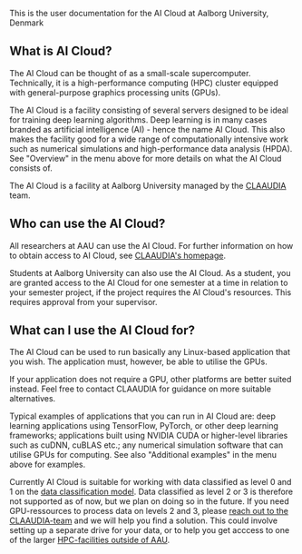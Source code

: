 This is the user documentation for the AI Cloud at Aalborg University, Denmark

## What is AI Cloud?

The AI Cloud can be thought of as a small-scale
supercomputer. Technically, it is a high-performance computing (HPC)
cluster equipped with general-purpose graphics processing units
(GPUs).

The AI Cloud is a facility consisting of several servers designed to
be ideal for training deep learning algorithms. Deep learning is in
many cases branded as artificial intelligence (AI) - hence the name AI
Cloud.
This also makes the facility good for a wide range of computationally
intensive work such as numerical simulations and high-performance data
analysis (HPDA).
See "Overview" in the menu above for more details on what the AI Cloud
consists of.

The AI Cloud is a facility at Aalborg University managed by the
[CLAAUDIA](https://www.claaudia.aau.dk/) team.

## Who can use the AI Cloud?

All researchers at AAU can use the AI Cloud. For further information
on how to obtain access to AI Cloud, see [CLAAUDIA's
homepage](https://www.claaudia.aau.dk/platforms-tools/compute/gpu-cloud-ai/).

Students at Aalborg University can also use the AI Cloud. As a
student, you are granted access to the AI Cloud for one semester at a
time in relation to your semester project, if the project requires the
AI Cloud's resources. This requires approval from your supervisor.

## What can I use the AI Cloud for?

The AI Cloud can be used to run basically any Linux-based application
that you wish. The application must, however, be able to utilise the
GPUs.

If your application does not require a GPU, other platforms are better
suited instead. Feel free to contact CLAAUDIA for guidance on more
suitable alternatives.

Typical examples of applications that you can run in AI Cloud are:
deep learning applications using TensorFlow, PyTorch, or other deep
learning frameworks; applications built using NVIDIA CUDA or
higher-level libraries such as cuDNN, cuBLAS etc.; any numerical
simulation software that can utilise GPUs for computing.
See also "Additional examples" in the menu above for examples.

Currently AI Cloud is suitable for working with data classified as level 0
and 1 on the [data classification model](https://www.security.aau.dk/dataclassification/).
Data classified as level 2 or 3 is therefore not supported as of now,
but we plan on doing so in the future. 
If you need GPU-ressources to process data on levels 2 and 3, please 
[reach out to the CLAAUDIA-team](support@its.aau.dk) and we will help you find 
a solution. This could involve setting up a separate drive for your data, 
or to help you get acccess to one of the larger [HPC-facilities outside of AAU](https://www.deic.dk/en/supercomputing/national-hpc-facilities).
